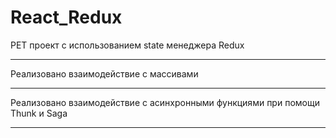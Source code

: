 # React_Redux
PET проект с использованием state менеджера Redux 
<hr />
Реализовано взаимодействие с массивами
<hr />
Реализовано взаимодействие с асинхронными функциями при помощи Thunk и Saga
<hr />
